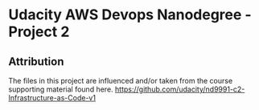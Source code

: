 # Udacity AWS Devops Nanodegree - Project 2

## Attribution
The files in this project are influenced and/or taken from the course supporting material
found here. https://github.com/udacity/nd9991-c2-Infrastructure-as-Code-v1
